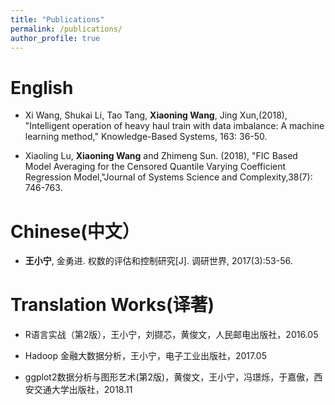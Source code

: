 ```yaml
---
title: "Publications"
permalink: /publications/
author_profile: true
---
```


# English 

- Xi Wang, Shukai Li, Tao Tang, **Xiaoning Wang**, Jing Xun,(2018), "Intelligent operation of heavy haul train with data imbalance: A machine learning method," Knowledge-Based Systems, 163: 36-50.

- Xiaoling Lu, **Xiaoning Wang** and Zhimeng Sun. (2018), "FIC Based Model Averaging for the Censored Quantile Varying Coefficient Regression Model,"Journal of Systems Science and Complexity,38(7): 746-763.

# Chinese(中文）

- **王小宁**, 金勇进. 权数的评估和控制研究[J]. 调研世界, 2017(3):53-56.

# Translation Works(译著)

- R语言实战（第2版），王小宁，刘撷芯，黄俊文，人民邮电出版社，2016.05

- Hadoop 金融大数据分析，王小宁，电子工业出版社，2017.05

- ggplot2数据分析与图形艺术(第2版)，黄俊文，王小宁，冯璟烁，于嘉傲，西安交通大学出版社，2018.11
